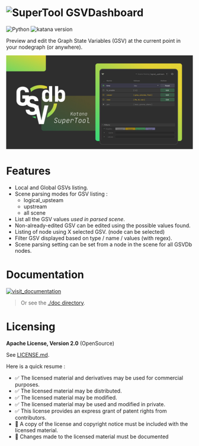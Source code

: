 # ![SuperTool](https://img.shields.io/badge/SuperTool-333333?labelColor=blueviolet) GSVDashboard

![Python](https://img.shields.io/badge/Python-2+-4f4f4f?labelColor=3776ab&logo=python&logoColor=FED142)
![katana version](https://img.shields.io/badge/Katana-3.6+-4f4f4f?labelColor=111111&logo=katana&logoColor=FCB123)


Preview and edit the Graph State Variables (GSV) at the current point in your
nodegraph (or anywhere).

![demo gif](./doc/img/cover.jpg)

# Features

- Local and Global GSVs listing.
- Scene parsing modes for GSV listing :
  - logical_upsteam
  - upstream
  - all scene
- List all the GSV values *used in parsed scene*.
- Non-already-edited GSV can be edited using the possible values found.
- Listing of node using X selected GSV. (node can be selected)
- Filter GSV displayed based on type / name / values (with regex).
- Scene parsing setting can be set from a node in the scene for all GSVDb nodes.

# Documentation

[![visit_documentation](https://img.shields.io/badge/visit_documentation-blue)](doc/INDEX.md)


> Or see the [./doc directory](doc).


# Licensing 

**Apache License, Version 2.0** (OpenSource)

See [LICENSE.md](./LICENSE.md).

Here is a quick resume :

- ✅ The licensed material and derivatives may be used for commercial purposes.
- ✅ The licensed material may be distributed.
- ✅ The licensed material may be modified.
- ✅ The licensed material may be used and modified in private.
- ✅ This license provides an express grant of patent rights from contributors.
- 📏 A copy of the license and copyright notice must be included with the licensed material.
- 📏 Changes made to the licensed material must be documented

